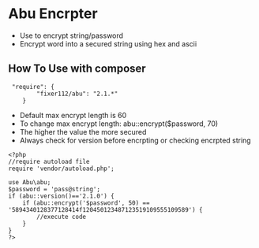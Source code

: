 # Abu Encrpter
* Use to encrypt string/password
* Encrypt word into a secured string using hex and ascii

## How To Use with composer

```
 "require": {
		"fixer112/abu": "2.1.*"
    }
```
* Default max encrypt length is 60
* To change max encrypt length: abu::encrypt($password, 70)
* The higher the value the more secured
* Always check for version before encrpting or checking encrpted string


```
<?php
//require autoload file
require 'vendor/autoload.php';

use Abu\abu;
$password = 'pass@string';
if (abu::version()=='2.1.0') {
	if (abu::encrypt('$password', 50) == '5894340128377128414f120450123487123519109555109589') {
		//execute code
	}
}
?>
```
